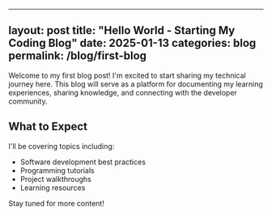 
---
layout: post
title: "Hello World - Starting My Coding Blog"
date: 2025-01-13
categories: blog
permalink: /blog/first-blog
---

Welcome to my first blog post! I'm excited to start sharing my technical journey here. This blog will serve as a platform for documenting my learning experiences, sharing knowledge, and connecting with the developer community.

## What to Expect

I'll be covering topics including:
- Software development best practices
- Programming tutorials
- Project walkthroughs
- Learning resources

Stay tuned for more content!